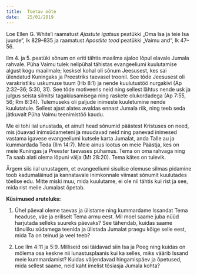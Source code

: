 ```yaml
---
title:  Toetav mõte
date:   25/01/2019
---
```


Loe Ellen G. White’i raamatust _Ajastute igatsus_ peatükki „Oma Isa ja teie Isa juurde“, lk 829–835 ja raamatust _Apostlite teod_ peatükki „Vaimu and“, lk 47–56.

Ilm 4. ja 5. peatüki sõnum on eriti tähtis maailma ajaloo lõpul elavale Jumala rahvale. Püha Vaimu tulek nelipühal tähistas evangeeliumi kuulutamise algust kogu maailmale; kesksel kohal oli sõnum Jeesusest, kes sai ülendatud Kuningaks ja Preestriks taevasel troonil. See tõde Jeesusest oli varakristliku uskumuse tuum (Hb 8:1) ja nende kuulutustöö nurgakivi (Ap 2:32–36; 5:30, 31). See tõde motiveeris neid ning sellest lähtus nende usk ja julgus seista silmitsi tagakiusamisega ning raskete olukordadega (Ap 7:55, 56; Rm 8:34). Tulemuseks oli paljude inimeste kuuletumine nende kuulutatule. Sellest ajast alates avaldas ennast Jumala riik, ning teeb seda jätkuvalt Püha Vaimu teenimistöö kaudu.

Me ei tohi iial unustada, et ainult head sõnumid päästest Kristuses on need, mis jõuavad inimsüdameteni ja muudavad neid ning panevad inimesed vastama igavese evangeeliumi kutsele karta Jumalat, anda Talle au ja kummardada Teda (Ilm 14:7). Meie ainus lootus on meie Päästja, kes on meie Kuningas ja Preester taevases pühamus. Tema on oma rahvaga ning Ta saab alati olema lõpuni välja (Mt 28:20). Tema kätes on tulevik.

Ärgem siis iial unustagem, et evangeeliumi sisulise olemuse silmas pidamine toob kadumaläinud ja kannatavale inimkonnale viimast sõnumit kuulutades tõelise edu. Mitte miski muu, mida kuulutame, ei ole nii tähtis kui rist ja see, mida rist meile Jumalast õpetab.

**Küsimused aruteluks:**

1. Ühel päeval oleme taevas ja ülistame ning kummardame Issandat Tema headuse, väe ja eriliselt Tema armu eest. Mil moel saame juba nüüd harjutada selleks suureks päevaks? See tähendab, kuidas saame tänuliku südamega teenida ja ülistada Jumalat praegu kõige selle eest, mida Ta on teinud ja veel teeb?

2. Loe Ilm 4:11 ja 5:9. Milliseid osi täidavad siin Isa ja Poeg ning kuidas on mõlema osa keskne nii lunastusplaanis kui ka selles, miks väärib Issand meie kummardamist? Kuidas väljendavad hingamispäev ja õpetused, mida sellest saame, neid kaht imelist tõsiasja Jumala kohta?
